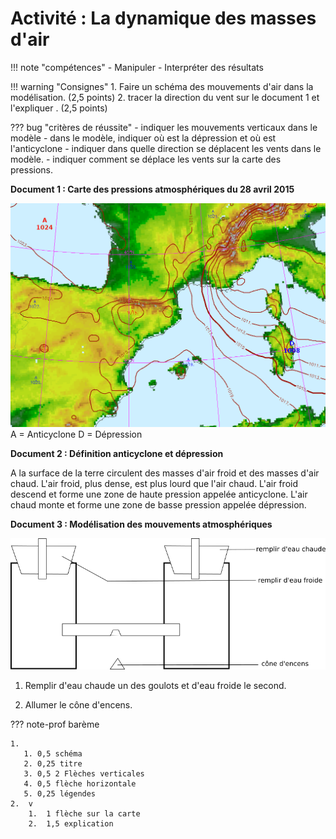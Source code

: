 # Activité : La dynamique des masses d'air

!!! note "compétences"
    - Manipuler
    - Interpréter des résultats


!!! warning "Consignes"
    1. Faire un schéma des mouvements d'air dans la modélisation. (2,5 points)
    2. tracer la direction du vent sur le document 1 et l'expliquer . (2,5 points)

??? bug "critères de réussite"
    - indiquer les mouvements verticaux dans le modèle 
    - dans le modèle, indiquer où est la dépression et où est l'anticyclone
    - indiquer dans quelle direction se déplacent les vents dans le modèle.
    - indiquer comment se déplace les vents sur la carte des pressions.


**Document 1 : Carte des pressions atmosphériques du 28 avril 2015**

![Carte des pressions atmosphériques du 28 avril 2015](Pictures/cartePressionSudFrance280415.png)
A = Anticyclone
D = Dépression

**Document 2 : Définition anticyclone et dépression**

A la surface de la terre circulent des masses d'air froid et des masses d'air chaud. 
L'air froid, plus dense, est plus lourd que l'air chaud. L'air froid descend et forme une zone de haute pression appelée anticyclone. L'air chaud monte et forme une zone de basse pression appelée dépression. 


**Document 3 : Modélisation des mouvements atmosphériques**

![](Pictures/montageDynAir.png)

1. Remplir d'eau chaude un des goulots et d'eau froide le second.

2. Allumer le cône d'encens.

??? note-prof barème

    1. 
       1. 0,5 schéma
       2. 0,25 titre
       3. 0,5 2 Flèches verticales
       4. 0,5 flèche horizontale
       5. 0,25 légendes
    2.  v
        1.  1 flèche sur la carte
        2.  1,5 explication
